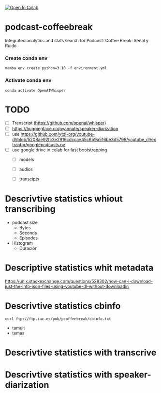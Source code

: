 <a href="https://colab.research.google.com/github/arpagon/podcast-coffeebreak/blob/main/main.ipynb" target="_parent"><img src="https://colab.research.google.com/assets/colab-badge.svg" alt="Open In Colab"/></a>

# podcast-coffeebreak
Integrated analytics and stats search for Podcast: Coffee Break: Señal y Ruido

### Create conda env
```bash=
mamba env create python=3.10 -f environment.yml
```
### Activate conda env
```bash=
conda activate OpenAIWhisper
```

# TODO

- [ ] Transcript (https://github.com/openai/whisper)
- [ ] https://huggingface.co/pyannote/speaker-diarization
- [ ] use https://github.com/ytdl-org/youtube-dl/blob/5208ae92fc3e2916cdccae45c6b9a516be3d5796/youtube_dl/extractor/googlepodcasts.py
- [ ] use google drive in colab for fast bootstrapping
    - [ ] models
    - [ ] audios
    - [ ] transcipts


# Descrivtive statistics whiout transcribing

- podcast size
    - Bytes
    - Seconds
    - Episodes
- Histogram
    - Duración
# Descriptive statistics whit metadata

https://unix.stackexchange.com/questions/528302/how-can-i-download-just-the-info-json-files-using-youtube-dl-without-downloadin

# Descrivtive statistics cbinfo
```
curl ftp://ftp.iac.es/pub/pcoffeebreak/cbinfo.txt
```

- tumult
- temas

# Descrivtive statistics with transcrive

# Descrivtive statistics with speaker-diarization

